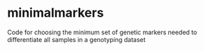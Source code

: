 # minimalmarkers
Code for choosing the minimum set of genetic markers needed to differentiate all samples in a genotyping dataset
